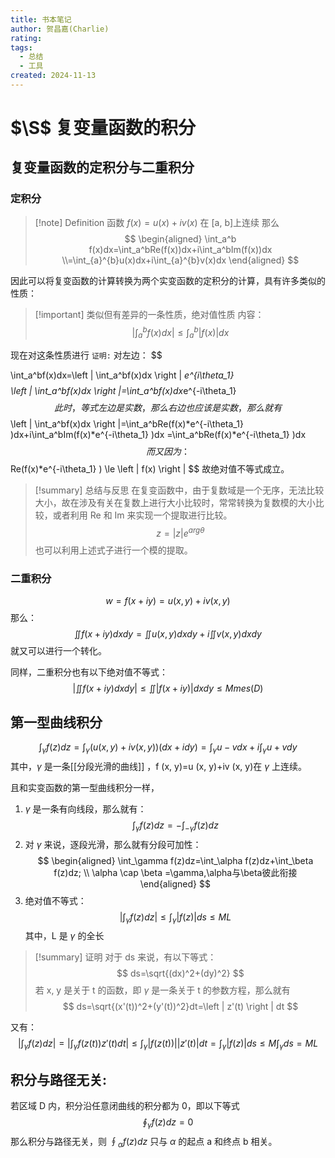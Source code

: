 ```yaml
---
title: 书本笔记
author: 贺昌嘉(Charlie)
rating: 
tags:
  - 总结
  - 工具
created: 2024-11-13
---
```

# $\S$  复变量函数的积分

## 复变量函数的定积分与二重积分

### 定积分

> [!note] Definition
> 函数 $f(x)=u(x)+iv(x)$ 在 [a, b]上连续
> 那么
> $$
\begin{aligned}
\int_a^b f(x)dx=\int_a^bRe(f(x))dx+i\int_a^bIm(f(x))dx \\=\int_{a}^{b}u(x)dx+i\int_{a}^{b}v(x)dx 
\end{aligned}
>$$

因此可以将复变函数的计算转换为两个实变函数的定积分的计算，具有许多类似的性质：


> [!important] 类似但有差异的一条性质，绝对值性质
> 内容：
> $$
\left | \int_a^bf(x)dx \right | \le \int_a^b \left | f(x) \right | dx
>$$

现在对这条性质进行 `证明:`
对左边：
$$

\int_a^bf(x)dx=\left | \int_a^bf(x)dx \right | *e^{i\theta_1} 
$$
$$
\left | \int_a^bf(x)dx \right |=\int_a^bf(x)dx*e^{-i\theta_1} 
$$
此时，等式左边是实数，那么右边也应该是实数，那么就有
$$
\left | \int_a^bf(x)dx \right |=\int_a^bRe(f(x)*e^{-i\theta_1} )dx+i\int_a^bIm(f(x)*e^{-i\theta_1} )dx =\int_a^bRe(f(x)*e^{-i\theta_1} )dx
$$
而又因为：
$$
Re(f(x)*e^{-i\theta_1} ) \le \left | f(x) \right |
$$
故绝对值不等式成立。


> [!summary] 总结与反思
> 在复变函数中，由于复数域是一个无序，无法比较大小，故在涉及有关在复数上进行大小比较时，常常转换为复数模的大小比较，或者利用 Re 和 Im 来实现一个提取进行比较。
>$$
z=\left | z \right | e^{arg\theta}
>$$
>也可以利用上述式子进行一个模的提取。

### 二重积分
$$
w=f(x+iy)=u(x,y)+iv(x,y)
$$
那么：
$$
\iint f(x+iy)dxdy=\iint u(x,y)dxdy+i\iint v(x,y)dxdy
$$
就又可以进行一个转化。

同样，二重积分也有以下绝对值不等式：
$$
\left | \iint f(x+iy)dxdy \right |\le \iint \left | f(x+iy) \right |dxdy\le M mes(D)
$$

## 第一型曲线积分
$$
\int_\gamma f(z)dz=\int_\gamma(u(x,y)+iv(x,y))(dx+idy)=\int_\gamma u-v dx+i\int_\gamma u+v dy
$$
其中，$\gamma$ 是一条[[分段光滑的曲线]] ，f (x, y)=u (x, y)+iv (x, y)在 $\gamma$ 上连续。

且和实变函数的第一型曲线积分一样，
1.  $\gamma$ 是一条有向线段，那么就有：
$$
\int_\gamma f(z)dz=-\int_{-\gamma} f(z)dz
$$
2. 对 $\gamma$ 来说，逐段光滑，那么就有分段可加性：
$$
\begin{aligned}
\int_\gamma f(z)dz=\int_\alpha f(z)dz+\int_\beta f(z)dz; \\ 
\alpha \cap \beta =\gamma,\alpha与\beta彼此衔接
\end{aligned}
$$
3. 绝对值不等式：
$$
\left |\int_\gamma f(z)dz \right |\le\int_\gamma \left | f(z) \right |ds \le M L
$$
其中，L 是 $\gamma$ 的全长

> [!summary] 证明
> 对于 ds 来说，有以下等式：
>$$
ds=\sqrt{(dx)^2+(dy)^2}
>$$
若 x, y 是关于 t 的函数，即 $\gamma$ 是一条关于 t 的参数方程，那么就有
>$$
ds=\sqrt{(x'(t))^2+(y'(t))^2}dt=\left | z'(t) \right | dt
>$$

又有：
$$
\left |\int_\gamma f(z)dz \right |=\left |\int_\gamma f(z(t))z'(t)dt\right |\le \int_\gamma\left |f(z(t))\right |  |z'(t)|dt =\int_\gamma \left | f(z) \right | ds \le M\int_\gamma ds=ML
$$

## 积分与路径无关:
若区域 D 内，积分沿任意闭曲线的积分都为 0，即以下等式
$$
\oint_\gamma f(z)dz=0
$$
那么积分与路径无关，则 $\oint_\alpha f(z)dz$ 只与 $\alpha$ 的起点 a 和终点 b 相关。
